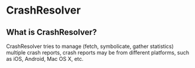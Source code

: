 # CrashResolver

## What is CrashResolver?

CrashResolver tries to manage (fetch, symbolicate, gather statistics) multiple crash reports, crash reports may be from different platforms, such as iOS, Android, Mac OS X, etc.
